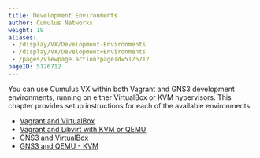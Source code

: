 ```yaml
---
title: Development Environments
author: Cumulus Networks
weight: 19
aliases:
 - /display/VX/Development-Environments
 - /display/VX/Development+Environments
 - /pages/viewpage.action?pageId=5126712
pageID: 5126712
---
```

You can use Cumulus VX within both Vagrant and GNS3 development
environments, running on either VirtualBox or KVM hypervisors. This
chapter provides setup instructions for each of the available
environments:

  - [Vagrant and VirtualBox](/cumulus-vx/Development-Environments/Vagrant-and-VirtualBox)
  - [Vagrant and Libvirt with KVM or QEMU](/cumulus-vx/Development-Environments/Vagrant-and-Libvirt-with-KVM-or-QEMU)
  - [GNS3 and VirtualBox](/cumulus-vx/Development-Environments/GNS3-and-VirtualBox)
  - [GNS3 and QEMU - KVM](/cumulus-vx/Development-Environments/GNS3-and-QEMU-KVM)

